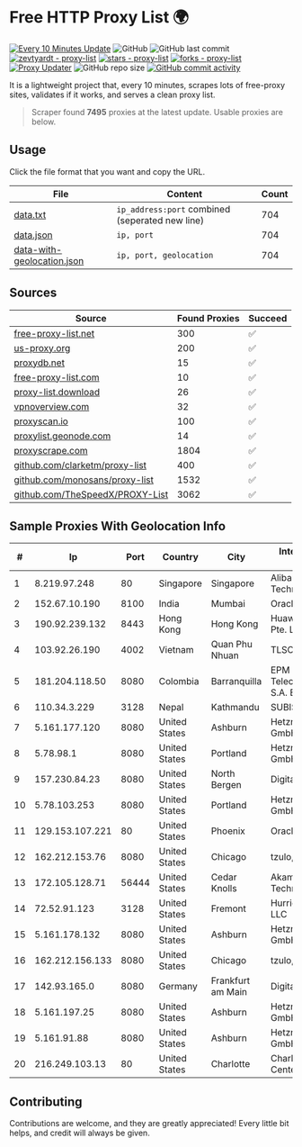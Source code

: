 
# Free HTTP Proxy List 🌍

[![Every 10 Minutes Update](https://github.com/mertguvencli/http-proxy-list/actions/workflows/main.yml/badge.svg?branch=main)](https://github.com/mertguvencli/http-proxy-list/actions/workflows/main.yml)
![GitHub](https://img.shields.io/github/license/mertguvencli/http-proxy-list)
![GitHub last commit](https://img.shields.io/github/last-commit/mertguvencli/http-proxy-list)
[![zevtyardt - proxy-list](https://img.shields.io/static/v1?label=zevtyardt&message=proxy-list&color=blue&logo=github)](https://github.com/zevtyardt/proxy-list "Go to GitHub repo")
[![stars - proxy-list](https://img.shields.io/github/stars/zevtyardt/proxy-list?style=social)](https://github.com/zevtyardt/proxy-list)
[![forks - proxy-list](https://img.shields.io/github/forks/zevtyardt/proxy-list?style=social)](https://github.com/zevtyardt/proxy-list)
[![Proxy Updater](https://github.com/zevtyardt/proxy-list/workflows/Proxy%20Updater/badge.svg)](https://github.com/zevtyardt/proxy-list/actions?query=workflow:"Proxy+Updater")
![GitHub repo size](https://img.shields.io/github/repo-size/zevtyardt/proxy-list)
[![GitHub commit activity](https://img.shields.io/github/commit-activity/m/zevtyardt/proxy-list?logo=commits)](https://github.com/zevtyardt/proxy-list/commits/main)

It is a lightweight project that, every 10 minutes, scrapes lots of free-proxy sites, validates if it works, and serves a clean proxy list.

> Scraper found **7495** proxies at the latest update. Usable proxies are below.

## Usage

Click the file format that you want and copy the URL.

|File|Content|Count|
|----|-------|-----|
|[data.txt](https://raw.githubusercontent.com/mertguvencli/http-proxy-list/main/proxy-list/data.txt)|`ip_address:port` combined (seperated new line)|704|
|[data.json](https://raw.githubusercontent.com/mertguvencli/http-proxy-list/main/proxy-list/data.json)|`ip, port`|704|
|[data-with-geolocation.json](https://raw.githubusercontent.com/mertguvencli/http-proxy-list/main/proxy-list/data-with-geolocation.json)|`ip, port, geolocation`|704|

## Sources

|Source|Found Proxies|Succeed|
|------|-------------|-------|
|[free-proxy-list.net](https://free-proxy-list.net)|300|✅|
|[us-proxy.org](https://www.us-proxy.org)|200|✅|
|[proxydb.net](http://proxydb.net)|15|✅|
|[free-proxy-list.com](https://free-proxy-list.com/?page=&port=&type%5B%5D=http&type%5B%5D=https&up_time=0&search=Search)|10|✅|
|[proxy-list.download](https://www.proxy-list.download/HTTP)|26|✅|
|[vpnoverview.com](https://vpnoverview.com/privacy/anonymous-browsing/free-proxy-servers)|32|✅|
|[proxyscan.io](https://www.proxyscan.io)|100|✅|
|[proxylist.geonode.com](https://proxylist.geonode.com/api/proxy-list?limit=300&page=1&sort_by=lastChecked&sort_type=desc&protocols=http,https)|14|✅|
|[proxyscrape.com](https://api.proxyscrape.com/v2/?request=displayproxies&protocol=http&timeout=10000&country=all&ssl=all&anonymity=all)|1804|✅|
|[github.com/clarketm/proxy-list](https://raw.githubusercontent.com/clarketm/proxy-list/master/proxy-list-raw.txt)|400|✅|
|[github.com/monosans/proxy-list](https://raw.githubusercontent.com/monosans/proxy-list/main/proxies/http.txt)|1532|✅|
|[github.com/TheSpeedX/PROXY-List](https://raw.githubusercontent.com/TheSpeedX/PROXY-List/master/http.txt)|3062|✅|


## Sample Proxies With Geolocation Info

|#|Ip|Port|Country|City|Internet Service Provider|
|-|--|----|-------|----|-------------------------|
|1|8.219.97.248|80|Singapore|Singapore|Alibaba (US) Technology Co., Ltd.|
|2|152.67.10.190|8100|India|Mumbai|Oracle Corporation|
|3|190.92.239.132|8443|Hong Kong|Hong Kong|Huawei International Pte. LTD|
|4|103.92.26.190|4002|Vietnam|Quan Phu Nhuan|TLSOFT|
|5|181.204.118.50|8080|Colombia|Barranquilla|EPM Telecomunicaciones S.A. E.S.P.|
|6|110.34.3.229|3128|Nepal|Kathmandu|SUBISU C7|
|7|5.161.177.120|8080|United States|Ashburn|Hetzner Online GmbH|
|8|5.78.98.1|8080|United States|Portland|Hetzner Online GmbH|
|9|157.230.84.23|8080|United States|North Bergen|DigitalOcean, LLC|
|10|5.78.103.253|8080|United States|Portland|Hetzner Online GmbH|
|11|129.153.107.221|80|United States|Phoenix|Oracle Corporation|
|12|162.212.153.76|8080|United States|Chicago|tzulo, inc.|
|13|172.105.128.71|56444|United States|Cedar Knolls|Akamai Technologies|
|14|72.52.91.123|3128|United States|Fremont|Hurricane Electric LLC|
|15|5.161.178.132|8080|United States|Ashburn|Hetzner Online GmbH|
|16|162.212.156.133|8080|United States|Chicago|tzulo, inc.|
|17|142.93.165.0|8080|Germany|Frankfurt am Main|DigitalOcean, LLC|
|18|5.161.197.25|8080|United States|Ashburn|Hetzner Online GmbH|
|19|5.161.91.88|8080|United States|Ashburn|Hetzner Online GmbH|
|20|216.249.103.13|80|United States|Charlotte|Charlotte Colocation Center, LLc|



## Contributing

Contributions are welcome, and they are greatly appreciated! Every
little bit helps, and credit will always be given.

